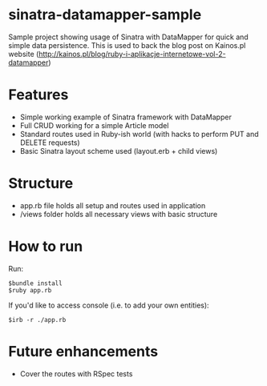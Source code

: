 sinatra-datamapper-sample
=========================

Sample project showing usage of Sinatra with DataMapper for quick and simple data persistence. This is used to back the blog post on Kainos.pl website (http://kainos.pl/blog/ruby-i-aplikacje-internetowe-vol-2-datamapper)

Features
========

- Simple working example of Sinatra framework with DataMapper
- Full CRUD working for a simple Article model
- Standard routes used in Ruby-ish world (with hacks to perform PUT and DELETE requests)
- Basic Sinatra layout scheme used (layout.erb + child views)

Structure
===========
- app.rb file holds all setup and routes used in application
- /views folder holds all necessary views with basic structure

How to run
==========
Run:
```
$bundle install
$ruby app.rb
```

If you'd like to access console (i.e. to add your own entities):
```
$irb -r ./app.rb
```

Future enhancements
===================

- Cover the routes with RSpec tests